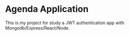 Agenda Application
=========================================
This is my project for study a JWT authentication app with Mongodb/Express/React/Node.

